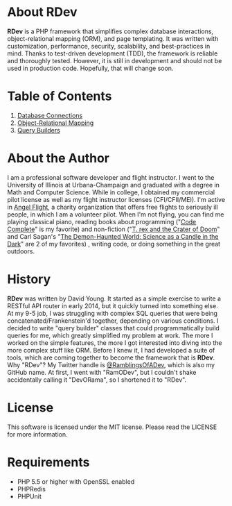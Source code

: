 # About RDev
**RDev** is a PHP framework that simplifies complex database interactions, object-relational mapping (ORM), and page templating.  It was written with customization, performance, security, scalability, and best-practices in mind.  Thanks to test-driven development (TDD), the framework is reliable and thoroughly tested.  However, it is still in development and should not be used in production code.  Hopefully, that will change soon.
# Table of Contents
1. [Database Connections](https://github.com/ramblingsofadev/RDev/tree/master/application/rdev/models/databases/sql)
2. [Object-Relational Mapping](https://github.com/ramblingsofadev/RDev/tree/master/application/rdev/models/orm)
3. [Query Builders](https://github.com/ramblingsofadev/RDev/tree/master/application/rdev/models/databases/sql/querybuilders)

# About the Author
I am a professional software developer and flight instructor.  I went to the University of Illinois at Urbana-Champaign and graduated with a degree in Math and Computer Science.  While in college, I obtained my commercial pilot license as well as my flight instructor licenses (CFI/CFII/MEI).  I'm active in [Angel Flight](http://angelflightcentral.org/), a charity organization that offers free flights to seriously ill people, in which I am a volunteer pilot.  When I'm not flying, you can find me playing classical piano, reading books about programming ("[Code Complete](http://www.amazon.com/Code-Complete-Practical-Handbook-Construction/dp/0735619670)" is my favorite) and non-fiction ("[T. rex and the Crater of Doom](http://www.amazon.com/Crater-Doom-Princeton-Science-Library/dp/0691131031)" and Carl Sagan's "[The Demon-Haunted World: Science as a Candle in the Dark](http://www.amazon.com/The-Demon-Haunted-World-Science-Candle/dp/0345409469)" are 2 of my favorites) , writing code, or doing something in the great outdoors.
# History
**RDev** was written by David Young.  It started as a simple exercise to write a RESTful API router in early 2014, but it quickly turned into something else.  At my 9-5 job, I was struggling with complex SQL queries that were being concatenated/Frankenstein'd together, depending on various conditions.  I decided to write "query builder" classes that could programmatically build queries for me, which greatly simplified my problem at work.  The more I worked on the simple features, the more I got interested into diving into the more complex stuff like ORM.  Before I knew it, I had developed a suite of tools, which are coming together to become the framework that is **RDev**.  Why "RDev"?  My Twitter handle is [@RamblingsOfADev](https://www.twitter.com/ramblingsofadev), which is also my GitHub name.  At first, I went with "RamODev", but I couldn't shake accidentally calling it "DevORama", so I shortened it to "RDev".
# License
This software is licensed under the MIT license.  Please read the LICENSE for more information.
# Requirements
* PHP 5.5 or higher with OpenSSL enabled
* PHPRedis
* PHPUnit